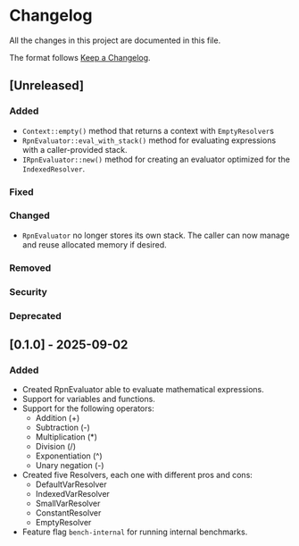 # Changelog

All the changes in this project are documented in this file.

The format follows [Keep a Changelog](https://keepachangelog.com/en/1.0.0/).

## [Unreleased]

### Added
- `Context::empty()` method that returns a context with `EmptyResolver`s
- `RpnEvaluator::eval_with_stack()` method for evaluating expressions with 
a caller-provided stack.
- `IRpnEvaluator::new()` method for creating an evaluator optimized for the
`IndexedResolver`.
### Fixed
### Changed
- `RpnEvaluator` no longer stores its own stack. The caller can now manage
and reuse allocated memory if desired.
### Removed
### Security
### Deprecated

## [0.1.0] - 2025-09-02

### Added
- Created RpnEvaluator able to evaluate mathematical expressions.
- Support for variables and functions.
- Support for the following operators:
    - Addition (+)
    - Subtraction (-)
    - Multiplication (\*)
    - Division (/)
    - Exponentiation (^)
    - Unary negation (-)
- Created five Resolvers, each one with different pros and cons:
    - DefaultVarResolver
    - IndexedVarResolver
    - SmallVarResolver
    - ConstantResolver
    - EmptyResolver
- Feature flag `bench-internal` for running internal benchmarks.
